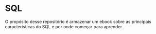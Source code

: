 # SQL
O propósito desse repositório é armazenar um ebook sobre as principais características do SQL e por onde começar para aprender.
